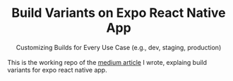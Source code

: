 <div align="center">
  <h1 align="center">Build Variants on Expo React Native App</h1>
<div align="center">
Customizing Builds for Every Use Case (e.g., dev, staging, production)<br/><br/>
</div>
</div>
This is the working repo of the <a href="https://medium.com/@imasharaful/build-variants-on-expo-react-native-app-b35cd276be26">medium article</a> I wrote, explaing build variants for expo react native app.
